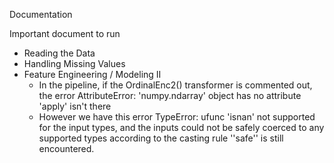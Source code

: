Documentation

Important document to run
* Reading the Data
* Handling Missing Values
* Feature Engineering / Modeling II 
    * In the pipeline, if the OrdinalEnc2() transformer is commented out, the error AttributeError: 'numpy.ndarray' object has no attribute 'apply' isn't there
    * However we have this error 
    TypeError: ufunc 'isnan' not supported for the input types, and the inputs could not be safely coerced to any supported types according to the casting rule ''safe''
    is still encountered.

